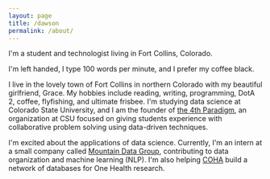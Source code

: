 ```yaml
---
layout: page
title: /dawson
permalink: /about/
---
```


I'm a student and technologist living in Fort Collins, Colorado.


I'm left handed, I type 100 words per minute, and I prefer my coffee black.


I live in the lovely town of Fort Collins in northern Colorado with my beautiful girlfriend, Grace. My hobbies include reading, writing, programming, DotA 2, coffee, flyfishing, and ultimate frisbee. I'm studying data science at Colorado State University, and I am the founder of [the 4th Paradigm](http://www.the4thparadigm.com), an organization at CSU focused on giving students experience with collaborative problem solving using data-driven techniques.


I'm excited about the applications of data science. Currently, I'm an intern at a small company called [Mountain Data Group](http://www.mountaindatagroup.com), contributing to data organization and machine learning (NLP). I'm also helping [COHA](http://www.ctsaonehealthalliance.org) build a network of databases for One Health research.
